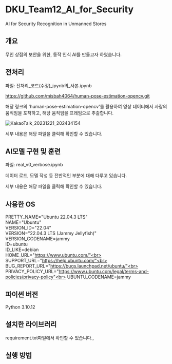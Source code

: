 # DKU_Team12_AI_for_Security
AI for Security Recognition in Unmanned Stores

## 개요
무인 상점의 보안을 위한, 동작 인식 AI를 만들고자 하였습니다.

## 전처리
파일: 전처리_코드(수정)_ipynb의_사본.ipynb  

https://github.com/misbah4064/human-pose-estimation-opencv.git

해당 링크의 'human-pose-estimation-opencv'를 활용하여 영상 데이터에서 사람의 움직임을 포착하고, 해당 움직임을 프레임으로 추출합니다.

![KakaoTalk_20231221_202434154](https://github.com/Polohodoro/DKU_Team12_AI-_for_Security/assets/152270465/55f59f5c-4fe6-4c1e-bdd7-4b08681b4d63)

세부 내용은 해당 파일을 클릭해 확인할 수 있습니다.

## AI모델 구현 및 훈련
파일: real_v0_verbose.ipynb  

데이터 로드, 모델 작성 등 전반적인 부분에 대해 다루고 있습니다.

세부 내용은 해당 파일을 클릭해 확인할 수 있습니다.

## 사용한 OS
PRETTY_NAME="Ubuntu 22.04.3 LTS"<br>
NAME="Ubuntu"<br>
VERSION_ID="22.04"<br>
VERSION="22.04.3 LTS (Jammy Jellyfish)"<br>
VERSION_CODENAME=jammy<br>
ID=ubuntu<br>
ID_LIKE=debian<br>
HOME_URL="https://www.ubuntu.com/"<br>
SUPPORT_URL="https://help.ubuntu.com/"<br>
BUG_REPORT_URL="https://bugs.launchpad.net/ubuntu/"<br>
PRIVACY_POLICY_URL="https://www.ubuntu.com/legal/terms-and-policies/privacy-policy"<br>
UBUNTU_CODENAME=jammy<br>
## 파이썬 버전
Python 3.10.12

## 설치한 라이브러리
requirement.txt파일에서 확인할 수 있습니다.,

## 실행 방법


